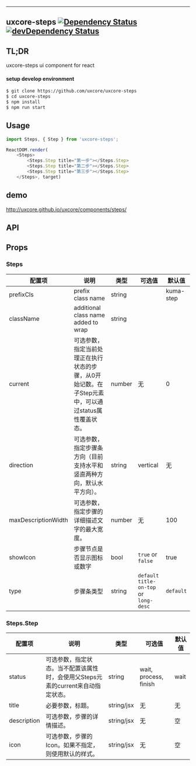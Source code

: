 ---

## uxcore-steps [![Dependency Status](http://img.shields.io/david/uxcore/uxcore-steps.svg?style=flat-square)](https://david-dm.org/uxcore/uxcore-steps) [![devDependency Status](http://img.shields.io/david/dev/uxcore/uxcore-steps.svg?style=flat-square)](https://david-dm.org/uxcore/uxcore-steps#info=devDependencies)

## TL;DR

uxcore-steps ui component for react

#### setup develop environment

```sh
$ git clone https://github.com/uxcore/uxcore-steps
$ cd uxcore-steps
$ npm install
$ npm run start
```

## Usage
```js
import Steps, { Step } from 'uxcore-steps';

ReactDOM.render(
	<Steps>
		<Steps.Step title="第一步"></Steps.Step>
		<Steps.Step title="第二步"></Steps.Step>
		<Steps.Step title="第三步"></Steps.Step>
	</Steps>, target)
```

## demo
http://uxcore.github.io/uxcore/components/steps/

## API

## Props

### Steps
| 配置项 | 说明 | 类型 | 可选值 | 默认值 |
|---|---|---|---|---|
| prefixCls | prefix class name | string | | kuma-step |
| className | additional class name added to wrap | string | | |
|current | 可选参数，指定当前处理正在执行状态的步骤，从0开始记数。在子Step元素中，可以通过status属性覆盖状态。 | number | 无 | 0|
|direction | 可选参数，指定步骤条方向（目前支持水平和竖直两种方向，默认水平方向）。 | string | vertical | 无 |
|maxDescriptionWidth | 可选参数，指定步骤的详细描述文字的最大宽度。 | number | 无 | 100 |
|showIcon | 步骤节点是否显示图标或数字 | bool | `true` or `false` | true |
|type | 步骤条类型 | string | `default` `title-on-top` or `long-desc` | `default` |

### Steps.Step
| 配置项 | 说明 | 类型 | 可选值 | 默认值 |
|---|---|---|---|---|
|status | 可选参数，指定状态。当不配置该属性时，会使用父Steps元素的current来自动指定状态。 | string | wait, process, finish | wait |
|title | 必要参数，标题。 | string/jsx | 无 | 无 |
|description | 可选参数，步骤的详情描述。 | string/jsx | 无 | 空 |
|icon | 可选参数，步骤的Icon。如果不指定，则使用默认的样式。 | string/jsx | 无 | 空 |
